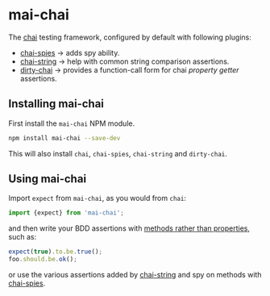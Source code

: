 # mai-chai
The [chai](http://chaijs.com) testing framework, configured by default
with following plugins:

* [chai-spies](http://chaijs.com/plugins/chai-spies) &rarr; adds spy ability.
* [chai-string](http://chaijs.com/plugins/chai-string) &rarr; help with common
  string comparison assertions.
* [dirty-chai](https://github.com/prodatakey/dirty-chai) &rarr; provides a
  function-call form for chai _property getter_ assertions.

## Installing mai-chai

First install the `mai-chai` NPM module.

```bash
npm install mai-chai --save-dev
```

This will also install `chai`, `chai-spies`, `chai-string` and `dirty-chai`.

## Using mai-chai

Import `expect` from `mai-chai`, as you would from `chai`:

```js
import {expect} from 'mai-chai';
```

and then write your BDD assertions with [methods rather than
properties](https://github.com/prodatakey/dirty-chai#function-form-for-terminating-assertion-properties),
such as:

```js
expect(true).to.be.true();
foo.should.be.ok();
```

or use the various assertions added by [chai-string](http://chaijs.com/plugins/chai-string)
and spy on methods with [chai-spies](http://chaijs.com/plugins/chai-spies).

